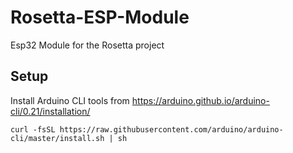 # Rosetta-ESP-Module
Esp32 Module for the Rosetta project 


## Setup
Install Arduino CLI tools from https://arduino.github.io/arduino-cli/0.21/installation/

    curl -fsSL https://raw.githubusercontent.com/arduino/arduino-cli/master/install.sh | sh

